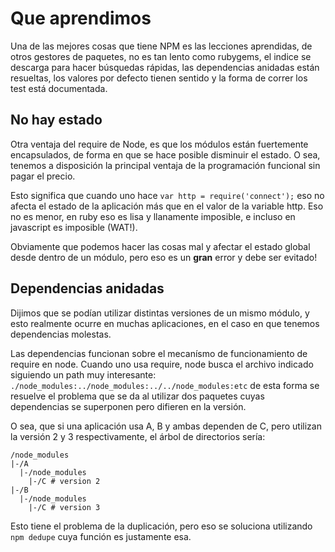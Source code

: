 # Que aprendimos

Una de las mejores cosas que tiene NPM es las lecciones aprendidas, de otros
gestores de paquetes, no es tan lento como rubygems, el indice se descarga para
hacer búsquedas rápidas, las dependencias anidadas están resueltas, los valores
por defecto tienen sentido y la forma de correr los test está documentada.

## No hay estado

Otra ventaja del require de Node, es que los módulos están fuertemente
encapsulados, de forma en que se hace posible disminuir el estado. O sea,
tenemos a disposición la principal ventaja de la programación funcional sin
pagar el precio.

Esto significa que cuando uno hace `var http = require('connect');` eso no
afecta el estado de la aplicación más que en el valor de la variable http. Eso
no es menor, en ruby eso es lisa y llanamente imposible, e incluso en
javascript es imposible (WAT!).

Obviamente que podemos hacer las cosas mal y afectar el estado global desde
dentro de un módulo, pero eso es un **gran** error y debe ser evitado!

## Dependencias anidadas

Dijimos que se podían utilizar distintas versiones de un mismo módulo, y esto
realmente ocurre en muchas aplicaciones, en el caso en que tenemos dependencias
molestas.

Las dependencias funcionan sobre el mecanísmo de funcionamiento de require en
node. Cuando uno usa require, node busca el archivo indicado siguiendo un path
muy interesante: `./node_modules:../node_modules:../../node_modules:etc` de
esta forma se resuelve el problema que se da al utilizar dos paquetes cuyas
dependencias se superponen pero difieren en la versión.

O sea, que si una aplicación usa A, B y ambas dependen de C, pero utilizan la
versión 2 y 3 respectivamente, el árbol de directorios sería:

```
/node_modules
|-/A
  |-/node_modules
    |-/C # version 2
|-/B
  |-/node_modules
    |-/C # version 3
```

Esto tiene el problema de la duplicación, pero eso se soluciona utilizando `npm
dedupe` cuya función es justamente esa.
